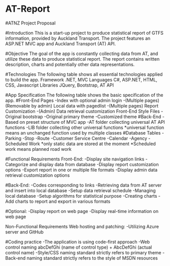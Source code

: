 # AT-Report
#ATNZ Project Proposal

#Introduction
This is a start-up project to produce statistical report of GTFS information, provided by Auckland Transport. The project features an ASP.NET MVC app and Auckland Transport (AT) API.

#Objective
The goal of the app is constantly collecting data from AT, and utilize these data to produce statistical report. The report contains written description, charts and potentially other data representations.

#Technologies
The following table shows all essential technologies applied to build the app.
Framework	.NET, MVC
Languages	C#, ASP.NET, HTML, CSS, Javascript
Libraries	JQuery, Bootstrap, AT API

#App Specification
The following table shows the basic specification of the app.
#Front-End Pages
	-Index with optional admin login
-(Multiple pages) (Removable by admin) Local data with pagedlist
-(Multiple pages) Report Customization
-(Admin) Data retrieval customization 
Front-End Style Files	-Original bootstrap
-Original primary theme
-Customized theme
#Back-End	-Based on preset structure of MVC app
-AT folder collecting universal AT API functions
-LIB folder collecting other universal functions
*universal function means an unchanged function used by multiple classes
#Database Tables	-Parking
-Stop
-Route
-Customer Service Centre
-Calendar
-Agency
-Scheduled Work
*only static data are stored at the moment
*Scheduled work means planned road work

#Functional Requirements
Front-End:
-Display site navigation links
-Categorize and display data from database
-Display report customization options
-Export report in one or multiple file formats
-Display admin data retrieval customization options

#Back-End:
-Codes corresponding to links
-Retrieving data from AT server and insert into local database
-Setup data retrieval schedule
-Managing local database
-Setup algorithms for statistical purpose
-Creating charts
-Add charts to report and export in various formats

#Optional:
-Display report on web page
-Display real-time information on web page

Non-Functional Requirements
Web hosting and patching:
-Utilizing Azure server and GitHub

#Coding practice
-The application is using code-first approach
-Web control naming abcDefGhi (name of control type) + AbcDefGhi (actual control name)
-Style/CSS naming standard strictly refers to primary theme
-Back-end naming standard strictly refers to the style of MSDN resources
